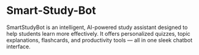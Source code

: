 # Smart-Study-Bot
SmartStudyBot is an intelligent, AI-powered study assistant designed to help students learn more effectively. It offers personalized quizzes, topic explanations, flashcards, and productivity tools — all in one sleek chatbot interface.

